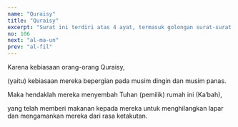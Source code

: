 ```yaml
---
name: "Quraisy"
title: "Quraisy"
excerpt: "Surat ini terdiri atas 4 ayat, termasuk golongan surat-surat Makkiyyah dan diturunkan sesudah surat At Tiin. Nama Quraisy diambil dari kata Quraisy yang terdapat pada ayat pertama, artinya suku Quraisy. Suku Quraisy adalah suku yang mendapat  kehormatan untuk memelihara Ka'bah."
no: 106
next: "al-ma-un"
prev: "al-fil"
---
```


<span id='1' class='verse' title="QS Quraisy: 1">Karena kebiasaan orang-orang Quraisy,</span>

<span id='2' class='verse' title="QS Quraisy: 2">(yaitu) kebiasaan mereka bepergian pada musim dingin dan musim panas.</span>

<span id='3' class='verse' title="QS Quraisy: 3">Maka hendaklah mereka menyembah Tuhan (pemilik) rumah ini (Ka‘bah),</span>

<span id='4' class='verse' title="QS Quraisy: 4">yang telah memberi makanan kepada mereka untuk menghilangkan lapar dan mengamankan mereka dari rasa ketakutan.</span>
